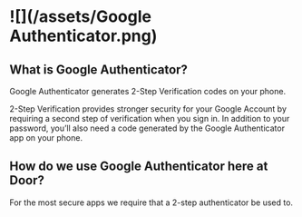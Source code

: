 # ![](/assets/Google Authenticator.png)

## What is Google Authenticator?

Google Authenticator generates 2-Step Verification codes on your phone.

2-Step Verification provides stronger security for your Google Account by requiring a second step of verification when you sign in. In addition to your password, you’ll also need a code generated by the Google Authenticator app on your phone.

## How do we use Google Authenticator here at Door?

For the most secure apps we require that a 2-step authenticator be used to.



